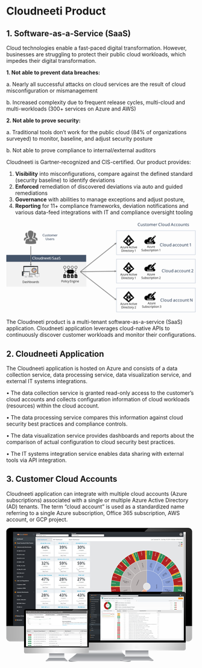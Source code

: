 # Cloudneeti Product

## **1.	Software-as-a-Service (SaaS)**
Cloud technologies enable a fast-paced digital transformation. However, businesses are struggling to protect their public cloud workloads, which impedes their digital transformation. 

**1.	Not able to prevent data breaches:**

a.	Nearly all successful attacks on cloud services are the result of cloud misconfiguration or mismanagement

b.	Increased complexity due to frequent release cycles, multi-cloud and multi-workloads (300+ services on Azure and AWS)

**2.	Not able to prove security:**

a.	Traditional tools don’t work for the public cloud (84% of organizations surveyed) to monitor, baseline, and adjust security posture

b.	Not able to prove compliance to internal/external auditors

Cloudneeti is Gartner-recognized and CIS-certified. Our product provides:

1.	**Visibility** into misconfigurations, compare against the defined standard (security baseline) to identify deviations
2.	**Enforced** remediation of discovered deviations via auto and guided remediations
3.	**Governance** with abilities to manage exceptions and adjust posture, 
4.	**Reporting** for 11+ compliance frameworks, deviation notifications and various data-feed integrations with IT and compliance oversight tooling 

![Cloudneeti Dashboard](.././images/productOverview1.png#thumbnail)

The Cloudneeti product is a multi-tenant software-as-a-service (SaaS) application. Cloudneeti application leverages cloud-native APIs to continuously discover customer workloads and monitor their configurations. 

## **2.	Cloudneeti Application**

The Cloudneeti application is hosted on Azure and consists of a data collection service, data processing service, data visualization service, and external IT systems integrations. 

•	The data collection service is granted read-only access to the customer’s cloud accounts and collects configuration information of cloud workloads (resources) within the cloud account. 

•	The data processing service compares this information against cloud security best practices and compliance controls. 

•	The data visualization service provides dashboards and reports about the comparison of actual configuration to cloud security best practices.

•	The IT systems integration service enables data sharing with external tools via API integration.

## **3.	Customer Cloud Accounts**
Cloudneeti application can integrate with multiple cloud accounts (Azure subscriptions) associated with a single or multiple Azure Active Directory (AD) tenants. The term “cloud account” is used as a standardized name referring to a single Azure subscription, Office 365 subscription, AWS account, or GCP project.

![Cloudneeti - Customer Cloud Accounts](.././images/productOverview2.png#thumbnail)

 

